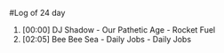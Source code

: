 #Log of 24 day

1. [00:00] DJ Shadow - Our Pathetic Age - Rocket Fuel
1. [02:05] Bee Bee Sea - Daily Jobs - Daily Jobs
